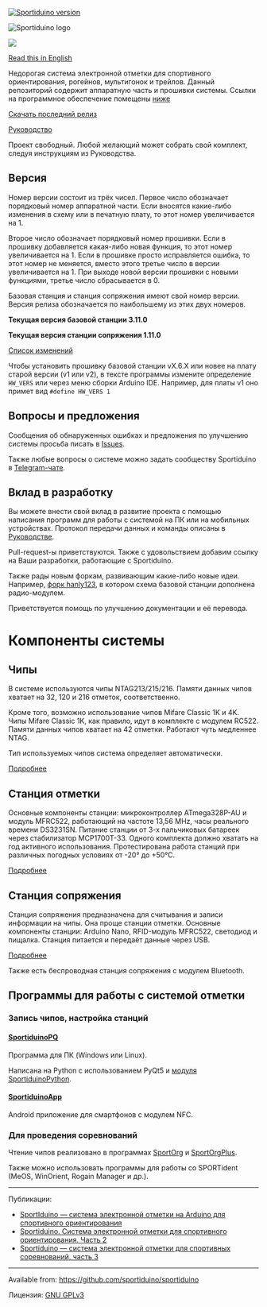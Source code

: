 [![Sportiduino version](https://img.shields.io/github/v/release/sportiduino/sportiduino)](https://github.com/sportiduino/sportiduino/releases)

![Sportiduino logo](/img/logo.png?raw=true)

![](/img/Sportiduino.JPG?raw=true)

[Read this in English](/README.md)

Недорогая система электронной отметки для спортивного ориентирования, рогейнов, мультигонок и трейлов.
Данный репозиторий содержит аппаратную часть и прошивки системы.
Ссылки на программное обеспечение помещены [ниже](/README.ru.md#Программы-для-работы-с-системой-отметки)

[Скачать последний релиз](https://github.com/sportiduino/sportiduino/releases)

[Руководство](/docs/ru.md)

Проект свободный. Любой желающий может собрать свой комплект, следуя инструкциям из Руководства.

## Версия

Номер версии состоит из трёх чисел. Первое число обозначает порядковый номер аппаратной части.
Если вносятся какие-либо изменения в схему или в печатную плату, то этот номер увеличивается на 1.

Второе число обозначает порядковый номер прошивки. Если в прошивку добавляется какая-либо новая функция, то этот номер увеличивается на 1.
Если в прошивке просто исправляется ошибка, то этот номер не меняется, вместо этого третье число в версии увеличивается на 1.
При выходе новой версии прошивки с новыми функциями, третье число сбрасывается в 0.

Базовая станция и станция сопряжения имеют свой номер версии. Версия релиза обозначается по наибольшему из этих двух номеров.

**Текущая версия базовой станции 3.11.0**

**Текущая версия станции сопряжения 1.11.0**

[Список изменений](/CHANGELOG.md)

Чтобы установить прошивку базовой станции vX.6.X или новее на плату старой версии (v1 или v2),
в тексте программы измените определение `HW_VERS` или через меню сборки Arduino IDE. Например, для платы v1 оно примет вид `#define HW_VERS 1`

## Вопросы и предложения

Сообщения об обнаруженных ошибках и предложения по улучшению системы просьба писать в [Issues](https://github.com/sportiduino/sportiduino/issues).

Также любые вопросы о системе можно задать сообществу Sportiduino в [Telegram-чате](https://t.me/Sportiduino).

## Вклад в разработку

Вы можете внести свой вклад в развитие проекта с помощью написания программ для работы с системой на ПК или на мобильных устройствах.
Протокол передачи данных и команды описаны в [Руководстве](/docs/ru/MasterStation.md).

Pull-request-ы приветствуются. Также с удовольствием добавим ссылку на Ваши разработки, работающие с Sportiduino.

Также рады новым форкам, развивающим какие-либо новые идеи.
Например, [форк hanly123](https://github.com/halny123/sportiduino), в котором схема базовой станции дополнена радио-модулем.

Приветствуется помощь по улучшению документации и её перевода.

# Компоненты системы

## Чипы

В системе используются чипы NTAG213/215/216.
Памяти данных чипов хватает на 32, 120 и 216 отметок, соответственно.

Кроме того, возможно использование чипов Mifare Classic 1K и 4K.
Чипы Mifare Classic 1K, как правило, идут в комплекте с модулем RC522.
Памяти данных чипов хватает на 42 отметки. Работают чуть медленнее NTAG.

Тип используемых чипов система определяет автоматически.

[Подробнее](/docs/ru/Cards.md)

## Станция отметки

Основные компоненты станции: микроконтроллер ATmega328P-AU и модуль MFRC522, работающий на частоте 13,56 MHz, часы реального времени DS3231SN.
Питание станции от 3-х пальчиковых батареек через стабилизатор MCP1700T-33. Одного комплекта должно хватать на год активного использования.
Протестирована работа станций при различных погодных условиях от -20° до +50°С.

[Подробнее](/docs/ru/BaseStation.md)

## Станция сопряжения

Станция сопряжения предназначена для считывания и записи информации на чипы.
Она проще станции отметки. Основные компоненты станции: Arduino Nano, RFID-модуль MFRC522, светодиод и пищалка.
Станция питается и передаёт данные через USB.

[Подробнее](/docs/ru/MasterStation.md)

Также есть беспроводная станция сопряжения с модулем Bluetooth.

## Программы для работы с системой отметки

### Запись чипов, настройка станций

#### [SportiduinoPQ](https://github.com/sportiduino/SportiduinoPQ)

Программа для ПК (Windows или Linux).

Написана на Python с использованием PyQt5 и [модуля SportiduinoPython](https://github.com/sportiduino/sportiduinoPython).

#### [SportiduinoApp](https://github.com/sportiduino/sportiduinoapp)

Android приложение для смартфонов с модулем NFC.

### Для проведения соревнований

Чтение чипов реализовано в программах [SportOrg](https://github.com/sportorg/pysport) и [SportOrgPlus](https://github.com/sembruk/sportorg-plus).

Также можно использовать программы для работы со SPORTident (MeOS, WinOrient, Rogain Manager и др.).

***********
Публикации:
* [SportIduino — система электронной отметки на Arduino для спортивного ориентирования](https://habr.com/ru/post/404565/)
* [Sportiduino. Система электронной отметки для спортивного ориентирования. Часть 2](https://habr.com/ru/post/407345/)
* [Sportiduino — система электронной отметки для спортивных соревнований, часть 3](https://habr.com/ru/post/427661/)

***********

Available from:  https://github.com/sportiduino/sportiduino

Лицензия:        [GNU GPLv3](/LICENSE)

